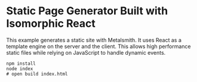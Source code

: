 # Static Page Generator Built with Isomorphic React

This example generates a static site with Metalsmith. It uses React as a template engine on the server and the client. This allows high performance static files while relying on JavaScript to handle dynamic events.

```
npm install
node index
# open build index.html
```
